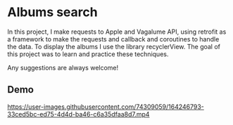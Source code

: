 # Albums search

In this project, I make requests to Apple and Vagalume API, using retrofit as a framework to make the requests and callback and coroutines to handle the data. To display the albums I use the library recyclerView.
The goal of this project was to learn and practice these techniques.

Any suggestions are always welcome!

## Demo

https://user-images.githubusercontent.com/74309059/164246793-33ced5bc-ed75-4d4d-ba46-c6a35dfaa8d7.mp4
